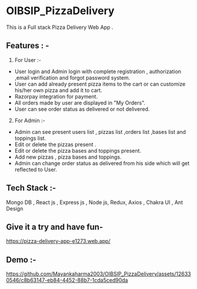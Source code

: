 # OIBSIP_PizzaDelivery

This is a Full stack Pizza Delivery Web App .

## Features : -

1. For User :-

-   User login and Admin login with complete registration , authorization ,email verification and forgot password system.
-   User can add already present pizza items to the cart or can customize his/her own pizza and add it to cart.
-   Razorpay integration for payment.
-   All orders made by user are displayed in "My Orders".
-   User can see order status as delivered or not delivered.

2. For Admin :-

-   Admin can see present users list , pizzas list ,orders list ,bases list and toppings list.
-   Edit or delete the pizzas present .
-   Edit or delete the pizza bases and toppings present.
-   Add new pizzas , pizza bases and toppings.
-   Admin can change order status as delivered from his side which will get reflected to User.

## Tech Stack :-

Mongo DB , React js , Express js , Node js, Redux, Axios , Chakra UI , Ant Design

## Give it a try and have fun-

https://pizza-delivery-app-e1273.web.app/

## Demo :-
https://github.com/Mayankaharma2003/OIBSIP_PizzaDelivery/assets/126330546/c8b63147-eb84-4452-88b7-1cda5ced90da


